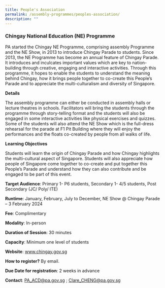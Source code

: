 ```yaml
---
title: People's Association
permalink: /assembly-programmes/peoples-association/
description: ""
---
```

### Chingay National Education (NE) Programme

PA started the Chingay NE Programme, comprising assembly Programme and the NE Show, in 2013 to introduce Chingay Parade to students. Since 2013, the NE Programme  has become an annual feature of Chingay Parade. It introduces and inculcates important values which are key to nation-building through creative, engaging and interactive activities. Through this programme, it hopes to enable the students to understand the meaning behind Chingay, how it brings people together to co-create this People’s Parade and to appreciate the multi-culturalism and diversity of Singapore.

**Details**

The assembly programme can either be conducted in assembly halls or lecture theatres in schools. Facilitators will bring the students through the programme through story-telling format and the students will also be engaged in some interactive activities like physical exercises and quizzes.  Some of the students will also attend the NE Show which is the full-dress rehearsal for the parade at F1 Pit Building where they will enjoy the performances and the floats co-created by people from all walks of life.

**Learning Objectives**

Students will learn the origin of Chingay Parade and how Chingay highlights the multi-cultural aspect of Singapore. Students will also appreciate how people of Singapore come together to co-create and put together this People’s Parade and understand how they can also contribute and be engaged to be part of this event.

**Target Audience**: Primary 1- P6 students, Secondary 1- 4/5 students, Post Secondary (JC/ Poly/ ITE)	

**Runtime**: January, February, July to December, NE Show @ Chingay Parade – 3 February 2024

**Fee**: Complimentary	

**Modality**: In-person
	
**Duration of Session**: 30 minutes	

**Capacity**: Minimum one level of students 	
	
**Website**: www.chingay.gov.sg

**How to register?** By email.	

**Due Date for registration**: 2 weeks in advance 	
	
**Contact**: PA_ACD@pa.gov.sg ; Clare_CHENG@pa.gov.sg
